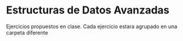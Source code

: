 # Estructuras de Datos Avanzadas
Ejercicios propuestos en clase.
Cada ejercicio estara agrupado en una carpeta diferente
